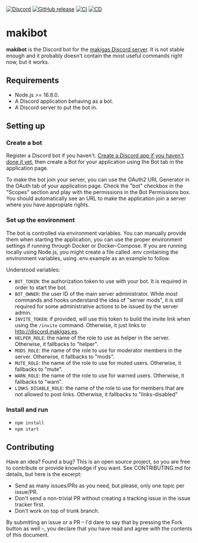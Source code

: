[![Discord](https://img.shields.io/discord/329487017916366850)](https://discord.com/invite/Mq7TBAB)
[![GitHub release](https://img.shields.io/github/v/release/makigas/clank)](https://github.com/makigas/makibot/releases/latest)
[![CI](https://github.com/makigas/makibot/actions/workflows/ci.yml/badge.svg)](https://github.com/makigas/makibot/actions/workflows/ci.yml)
[![CD](https://github.com/makigas/makibot/actions/workflows/cd.yml/badge.svg)](https://github.com/makigas/makibot/actions/workflows/cd.yml)

# makibot

**makibot** is the Discord bot for the [makigas Discord server](https://www.makigas.es/discord). It is not stable enough and it probably doesn't contain the most useful commands right now, but it works.

## Requirements

- Node.js >= 16.8.0.
- A Discord application behaving as a bot.
- A Discord server to put the bot in.

## Setting up

### Create a bot

Register a Discord bot if you haven't. [Create a Discord app if you haven't done it yet](https://discord.com/developers/applications), then create a Bot for your application using the Bot tab in the application page.

To make the bot join your server, you can use the OAuth2 URL Generator in the OAuth tab of your application page. Check the "bot" checkbox in the "Scopes" section and play with the permissions in the Bot Permissions box. You should automatically see an URL to make the application join a server where you have appropiate rights.

### Set up the environment

The bot is controlled via environment variables. You can manually provide them when starting the application, you can use the proper environment settings if running through Docker or Docker-Compose. If you are running locally using Node.js, you might create a file called .env containing the environment variables, using .env.example as an example to follow.

Understood variables:

- `BOT_TOKEN`: the authorization token to use with your bot. It is required in order to start the bot.
- `BOT_OWNER`: the user ID of the main server administrator. While most commands and hooks understand the idea of "server mods", it is still required for some administrative actions to be issued by the server admin.
- `INVITE_TOKEN`: if provided, will use this token to build the invite link when using the `/invite` command. Otherwise, it just links to http://discord.makigas.es.
- `HELPER_ROLE`: the name of the role to use as helper in the server. Otherwise, it fallbacks to "helper".
- `MODS_ROLE`: the name of the role to use for moderator members in the server. Otherwise, it fallbacks to "mods".
- `MUTE_ROLE`: the name of the role to use for muted users. Otherwise, it fallbacks to "mute".
- `WARN_ROLE`: the name of the role to use for warned users. Otherwise, it fallbacks to "warn".
- `LINKS_DISABLE_ROLE`: the name of the role to use for members that are not allowed to post links. Otherwise, it fallbacks to "links-disabled"

### Install and run

- `npm install`
- `npm start`

## Contributing

Have an idea? Found a bug? This is an open source project, so you are free to contribute or provide knowledge if you want. See CONTRIBUTING.md for details, but here is the excerpt:

- Send as many issues/PRs as you need, but please, only one topic per issue/PR.
- Don't send a non-trivial PR without creating a tracking issue in the issue tracker first.
- Don't work on top of trunk branch.

By submitting an issue or a PR – I'd dare to say that by pressing the Fork button as well –, you declare that you have read and agree with the contents of this document.
